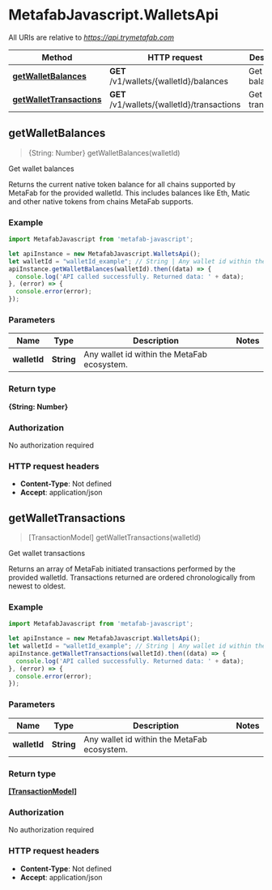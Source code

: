 # MetafabJavascript.WalletsApi

All URIs are relative to *https://api.trymetafab.com*

Method | HTTP request | Description
------------- | ------------- | -------------
[**getWalletBalances**](WalletsApi.md#getWalletBalances) | **GET** /v1/wallets/{walletId}/balances | Get wallet balances
[**getWalletTransactions**](WalletsApi.md#getWalletTransactions) | **GET** /v1/wallets/{walletId}/transactions | Get wallet transactions



## getWalletBalances

> {String: Number} getWalletBalances(walletId)

Get wallet balances

Returns the current native token balance for all chains supported by MetaFab for the provided walletId. This includes balances like Eth, Matic and other native tokens from chains MetaFab supports.

### Example

```javascript
import MetafabJavascript from 'metafab-javascript';

let apiInstance = new MetafabJavascript.WalletsApi();
let walletId = "walletId_example"; // String | Any wallet id within the MetaFab ecosystem.
apiInstance.getWalletBalances(walletId).then((data) => {
  console.log('API called successfully. Returned data: ' + data);
}, (error) => {
  console.error(error);
});

```

### Parameters


Name | Type | Description  | Notes
------------- | ------------- | ------------- | -------------
 **walletId** | **String**| Any wallet id within the MetaFab ecosystem. | 

### Return type

**{String: Number}**

### Authorization

No authorization required

### HTTP request headers

- **Content-Type**: Not defined
- **Accept**: application/json


## getWalletTransactions

> [TransactionModel] getWalletTransactions(walletId)

Get wallet transactions

Returns an array of MetaFab initiated transactions performed by the provided walletId. Transactions returned are ordered chronologically from newest to oldest.

### Example

```javascript
import MetafabJavascript from 'metafab-javascript';

let apiInstance = new MetafabJavascript.WalletsApi();
let walletId = "walletId_example"; // String | Any wallet id within the MetaFab ecosystem.
apiInstance.getWalletTransactions(walletId).then((data) => {
  console.log('API called successfully. Returned data: ' + data);
}, (error) => {
  console.error(error);
});

```

### Parameters


Name | Type | Description  | Notes
------------- | ------------- | ------------- | -------------
 **walletId** | **String**| Any wallet id within the MetaFab ecosystem. | 

### Return type

[**[TransactionModel]**](TransactionModel.md)

### Authorization

No authorization required

### HTTP request headers

- **Content-Type**: Not defined
- **Accept**: application/json

